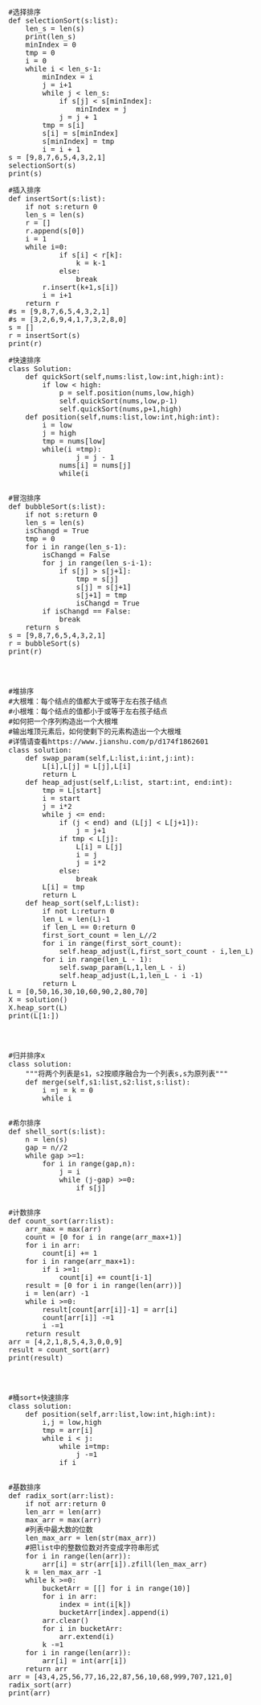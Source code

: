 <pre>
#选择排序
def selectionSort(s:list):
    len_s = len(s)
    print(len_s)
    minIndex = 0
    tmp = 0
    i = 0
    while i < len_s-1:
        minIndex = i
        j = i+1
        while j < len_s:
            if s[j] < s[minIndex]:
                minIndex = j
            j = j + 1
        tmp = s[i]
        s[i] = s[minIndex]
        s[minIndex] = tmp
        i = i + 1
s = [9,8,7,6,5,4,3,2,1]
selectionSort(s)
print(s)
</pre>
<pre>
#插入排序
def insertSort(s:list):
    if not s:return 0
    len_s = len(s)
    r = []
    r.append(s[0])
    i = 1
    while i<len_s:
        k = len(r) - 1
        while k >=0:
            if s[i] < r[k]:
                k = k-1
            else:
                break
        r.insert(k+1,s[i])
        i = i+1
    return r
#s = [9,8,7,6,5,4,3,2,1]
#s = [3,2,6,9,4,1,7,3,2,8,0]
s = []
r = insertSort(s)
print(r)
</pre>
<pre>
#快速排序
class Solution:
    def quickSort(self,nums:list,low:int,high:int):
        if low < high:
            p = self.position(nums,low,high)
            self.quickSort(nums,low,p-1)
            self.quickSort(nums,p+1,high)
    def position(self,nums:list,low:int,high:int):
        i = low
        j = high
        tmp = nums[low]
        while(i <j):
            while(i<j and nums[j]>=tmp):
                j = j - 1
            nums[i] = nums[j]
            while(i<j and nums[i]<=tmp):
                i = i+1
            nums[j] = nums[i]
        nums[i] = tmp
        return i
</pre>
<pre>
#冒泡排序
def bubbleSort(s:list):
    if not s:return 0
    len_s = len(s)
    isChangd = True
    tmp = 0
    for i in range(len_s-1):
        isChangd = False
        for j in range(len_s-i-1):
            if s[j] > s[j+1]:
                tmp = s[j]
                s[j] = s[j+1]
                s[j+1] = tmp
                isChangd = True
        if isChangd == False:
            break
    return s
s = [9,8,7,6,5,4,3,2,1]
r = bubbleSort(s)
print(r)      
</pre>
<pre>
#堆排序
#大根堆：每个结点的值都大于或等于左右孩子结点
#小根堆：每个结点的值都小于或等于左右孩子结点
#如何把一个序列构造出一个大根堆
#输出堆顶元素后，如何使剩下的元素构造出一个大根堆
#详情请查看https://www.jianshu.com/p/d174f1862601
class solution:
    def swap_param(self,L:list,i:int,j:int):
        L[i],L[j] = L[j],L[i]
        return L
    def heap_adjust(self,L:list, start:int, end:int):
        tmp = L[start]
        i = start
        j = i*2
        while j <= end:
            if (j < end) and (L[j] < L[j+1]):
                j = j+1
            if tmp < L[j]:
                L[i] = L[j]
                i = j
                j = i*2
            else:
                break
        L[i] = tmp
        return L
    def heap_sort(self,L:list):
        if not L:return 0
        len_L = len(L)-1
        if len_L == 0:return 0
        first_sort_count = len_L//2
        for i in range(first_sort_count):
            self.heap_adjust(L,first_sort_count - i,len_L)
        for i in range(len_L - 1):
            self.swap_param(L,1,len_L - i)
            self.heap_adjust(L,1,len_L - i -1)
        return L
L = [0,50,16,30,10,60,90,2,80,70]        
X = solution()
X.heap_sort(L)
print(L[1:])
</pre>
<pre>
#归并排序x 
class solution:
    """将两个列表是s1，s2按顺序融合为一个列表s,s为原列表"""
    def merge(self,s1:list,s2:list,s:list):
        i =j = k = 0
        while i<len(s1) and j<len(s2):
            if s1[i] <= s2[j]:
                s[k] = s1[i]
                i = i+1
            else:
                s[k] = s2[j]
                j = j+1
            k = k+1
        while i == len(s1) and j<len(s2):
            s[k] = s2[j]
            j = j+1
            k = k+1
        while j == len(s2) and i<len(s1):
            s[k] = s1[i]
            i = i+1
            k = k+1
        return s
    def merge_sort(self,s):
        n = len(s)
        ## 剩一个或没有直接返回，不用排序
        if n < 2:
            return
        mid = n//2
        s1 = s[0:mid]
        s2 = s[mid:n]
        self.merge_sort(s1)
        self.merge_sort(s2)
        self.merge(s1,s2,s)
        return s
s = [1,7,3,5,4]
X = solution()
X.merge_sort(s)
print(s)
</pre>
<pre>
#希尔排序
def shell_sort(s:list):
    n = len(s)
    gap = n//2
    while gap >=1:
        for i in range(gap,n):
            j = i
            while (j-gap) >=0:
                if s[j] <s[j-gap]:
                    s[j],s[j-gap] = s[j-gap],s[j]
                    j -=gap
                else:
                    break
        gap//=2
s = [13,14,94,33,82,25,59,94,65,23,45,27,73,25,39,10]
shell_sort(s)
print(s)
</pre>
<pre>
#计数排序
def count_sort(arr:list):
    arr_max = max(arr)
    count = [0 for i in range(arr_max+1)]
    for i in arr:
        count[i] += 1
    for i in range(arr_max+1):
        if i >=1:
            count[i] += count[i-1]
    result = [0 for i in range(len(arr))]
    i = len(arr) -1
    while i >=0:
        result[count[arr[i]]-1] = arr[i]
        count[arr[i]] -=1
        i -=1
    return result
arr = [4,2,1,8,5,4,3,0,0,9]
result = count_sort(arr)
print(result)
</pre>
<pre>
#桶sort+快速排序
class solution:
    def position(self,arr:list,low:int,high:int):
        i,j = low,high
        tmp = arr[i]
        while i < j:
            while i<j and arr[j] >=tmp:
                j -=1
            if i<j:
                arr[i] = arr[j]
                i +=1
            while i<j and arr[i] <=tmp:
                i +=1
            if i <j:
                arr[j] = arr[i]
                j -=1
        arr[i] = tmp
        return i
    def quick_sort(self,arr:list,low:int,high:int):
        if not arr:return 0
        if low < high:
            k = self.position(arr,low,high)
            self.quick_sort(arr,low,k-1)
            self.quick_sort(arr,k+1,high)
        return arr
    def bucket_sort(self,arr:list):
        max_num,min_num = max(arr),min(arr)
        bucketArr = [[] for i in range(max_num//10 - min_num//10 + 1)]
        for i in arr:
            index = i//10 - min_num//10
            bucketArr[index].append(i)
        arr.clear()
        for i in bucketArr:
            self.quick_sort(i,0,len(i)-1)
            arr.extend(i)
        return arr
x = solution()
arr = [-7,51,3,121,-3,32,21,43,4,25,56,77,16,22,87,56,-10,68,99,70]
x.bucket_sort(arr)
print(arr)
</pre>
<pre>
#基数排序
def radix_sort(arr:list):
    if not arr:return 0
    len_arr = len(arr)
    max_arr = max(arr)
    #列表中最大数的位数
    len_max_arr = len(str(max_arr))
    #把list中的整数位数对齐变成字符串形式
    for i in range(len(arr)):
        arr[i] = str(arr[i]).zfill(len_max_arr)
    k = len_max_arr -1
    while k >=0:
        bucketArr = [[] for i in range(10)]
        for i in arr:
            index = int(i[k])
            bucketArr[index].append(i) 
        arr.clear()
        for i in bucketArr:
            arr.extend(i)
        k -=1
    for i in range(len(arr)):
        arr[i] = int(arr[i])
    return arr
arr = [43,4,25,56,77,16,22,87,56,10,68,999,707,121,0]
radix_sort(arr)
print(arr)
</pre>
